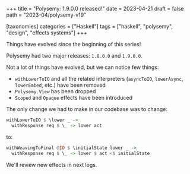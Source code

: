 +++
title = "Polysemy: 1.9.0.0 released!"
date = 2023-04-21
draft = false
path = "2023-04/polysemy-v19"

[taxonomies]
categories = ["Haskell"]
tags = ["haskell", "polysemy", "design", "effects systems"]
+++

Things have evolved since the beginning of this series!

Polysemy had two major releases: `1.8.0.0` and `1.9.0.0`.

Not a lot of things have evolved, but we can notice few things:

* `withLowerToIO` and all the related interpreters (`asyncToIO`, `lowerAsync`, `lowerEmbed`, etc.) have been removed
* `Polysemy.View` has been dropped
* `Scoped` and `Opaque` effects have been introduced

The only change we had to make in our codebase was to change:

```haskell
withLowerToIO $ \lower _ ->
  withResponse req $ \_ -> lower act
```

to:

```haskell
withWeavingToFinal @IO $ \initialState lower _ ->
  withResponse req $ \_ -> lower $ act <$ initialState
```

We'll review new effects in next logs.
